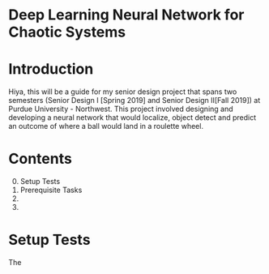 # Deep Learning Neural Network for Chaotic Systems 

# Introduction
Hiya, this will be a guide for my senior design project that spans two semesters (Senior Design I [Spring 2019] and Senior Design II[Fall 2019]) at Purdue University - Northwest. This project involved designing and developing a neural network that would localize, object detect and predict an outcome of where a ball would land in a roulette wheel.

# Contents
0. Setup Tests
1. Prerequisite Tasks
2.
3.

# Setup Tests
The 
